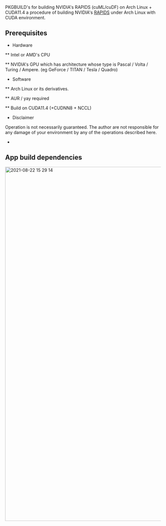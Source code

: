 PKGBUILD's for building NVIDIA's RAPIDS (cuML/cuDF) on Arch Linux + CUDA11.4
a  procedure of building NVIDIA's [RAPIDS](https://rapids.ai/) under Arch Linux with CUDA environment.

## Prerequisites
* Hardware

** Intel or AMD's CPU

** NVIDIA's GPU which has architecture whose type is Pascal / Volta / Turing / Ampere. (eg GeForce / TITAN / Tesla / Quadro)

* Software

** Arch Linux or its derivatives.

** AUR / yay required

** Build on CUDA11.4 (+CUDNN8 + NCCL)

* Disclaimer

Operation is not necessarily guaranteed. The author are not responsible for any damage of your environment by any of the operations described here.

* 

## App build dependencies

<img width="1145" alt=" 2021-08-22 15 29 14" src="https://user-images.githubusercontent.com/22126980/130344910-da24b7cb-c589-45b0-8737-a51d88f5eae0.png">

